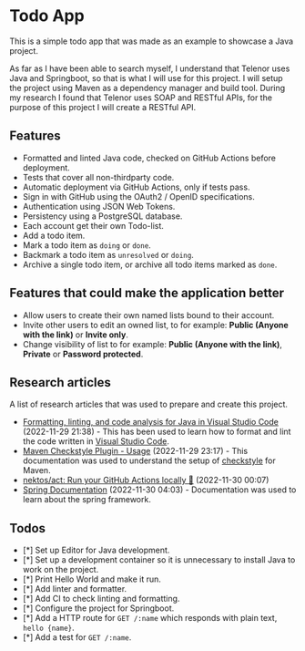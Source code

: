 # Todo App

This is a simple todo app that was made as an example to showcase a Java
project.

As far as I have been able to search myself, I understand that Telenor uses Java
and Springboot, so that is what I will use for this project. I will setup the
project using Maven as a dependency manager and build tool. During my research I
found that Telenor uses SOAP and RESTful APIs, for the purpose of this project I
will create a RESTful API.

## Features

- Formatted and linted Java code, checked on GitHub Actions before deployment.
- Tests that cover all non-thirdparty code.
- Automatic deployment via GitHub Actions, only if tests pass.
- Sign in with GitHub using the OAuth2 / OpenID specifications.
- Authentication using JSON Web Tokens.
- Persistency using a PostgreSQL database.
- Each account get their own Todo-list.
- Add a todo item.
- Mark a todo item as `doing` or `done`.
- Backmark a todo item as `unresolved` or `doing`.
- Archive a single todo item, or archive all todo items marked as `done`.

## Features that could make the application better

- Allow users to create their own named lists bound to their account.
- Invite other users to edit an owned list, to for example: **Public (Anyone
  with the link)** or **Invite only**.
- Change visibility of list to for example: **Public (Anyone with the link)**,
  **Private** or **Password protected**.

## Research articles

A list of research articles that was used to prepare and create this project.

- [Formatting, linting, and code analysis for Java in Visual Studio Code](https://code.visualstudio.com/docs/java/java-linting)
  (2022-11-29 21:38) - This has been used to learn how to format and lint the
  code written in [Visual Studio Code](https://code.visualstudio.com).
- [Maven Checkstyle Plugin - Usage](https://maven.apache.org/plugins/maven-checkstyle-plugin/usage.html)
  (2022-11-29 23:17) - This documentation was used to understand the setup of
  [checkstyle](https://checkstyle.sourceforge.io/) for Maven.
- [nektos/act: Run your GitHub Actions locally 🚀](https://github.com/nektos/act)
  (2022-11-30 00:07)
- [Spring Documentation](https://docs.spring.io) (2022-11-30 04:03) -
  Documentation was used to learn about the spring framework.

## Todos

- [*] Set up Editor for Java development.
- [*] Set up a development container so it is unnecessary to install Java to
  work on the project.
- [*] Print Hello World and make it run.
- [*] Add linter and formatter.
- [*] Add CI to check linting and formatting.
- [*] Configure the project for Springboot.
- [*] Add a HTTP route for `GET /:name` which responds with plain text,
      `hello {name}`.
- [*] Add a test for `GET /:name`.
